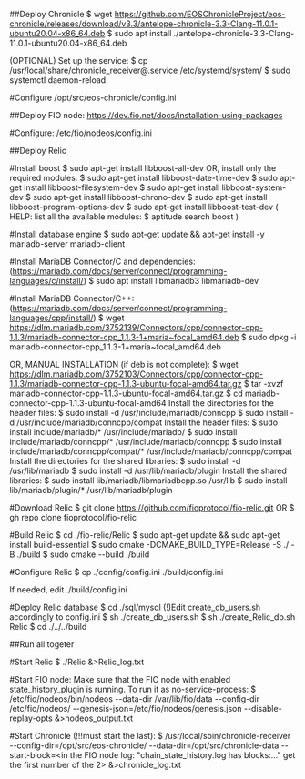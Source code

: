 ##Deploy Chronicle
$ wget https://github.com/EOSChronicleProject/eos-chronicle/releases/download/v3.3/antelope-chronicle-3.3-Clang-11.0.1-ubuntu20.04-x86_64.deb
$ sudo apt install ./antelope-chronicle-3.3-Clang-11.0.1-ubuntu20.04-x86_64.deb

(OPTIONAL) Set up the service:
$ cp /usr/local/share/chronicle_receiver\@.service /etc/systemd/system/
$ sudo systemctl daemon-reload

#Configure
/opt/src/eos-chronicle/config.ini


##Deploy FIO node:
https://dev.fio.net/docs/installation-using-packages

#Configure:
/etc/fio/nodeos/config.ini


##Deploy Relic

#Install boost
$ sudo apt-get install libboost-all-dev
OR, install only the required modules:
$ sudo apt-get install libboost-date-time-dev
$ sudo apt-get install libboost-filesystem-dev
$ sudo apt-get install libboost-system-dev
$ sudo apt-get install libboost-chrono-dev
$ sudo apt-get install libboost-program-options-dev
$ sudo apt-get install libboost-test-dev
(
HELP: list all the available modules:
$ aptitude search boost
)


#Install database engine
$ sudo apt-get update && apt-get install -y mariadb-server mariadb-client


#Install MariaDB Connector/C and dependencies:
(https://mariadb.com/docs/server/connect/programming-languages/c/install/)
$ sudo apt install libmariadb3 libmariadb-dev


#Install MariaDB Connector/C++:
(https://mariadb.com/docs/server/connect/programming-languages/cpp/install/)
$ wget https://dlm.mariadb.com/3752139/Connectors/cpp/connector-cpp-1.1.3/mariadb-connector-cpp_1.1.3-1+maria~focal_amd64.deb
$ sudo dpkg -i mariadb-connector-cpp_1.1.3-1+maria~focal_amd64.deb

OR, MANUAL INSTALLATION (if deb is not complete):
$ wget https://dlm.mariadb.com/3752103/Connectors/cpp/connector-cpp-1.1.3/mariadb-connector-cpp-1.1.3-ubuntu-focal-amd64.tar.gz
$ tar -xvzf mariadb-connector-cpp-1.1.3-ubuntu-focal-amd64.tar.gz
$ cd mariadb-connector-cpp-1.1.3-ubuntu-focal-amd64
Install the directories for the header files:
$ sudo install -d /usr/include/mariadb/conncpp
$ sudo install -d /usr/include/mariadb/conncpp/compat
Install the header files:
$ sudo install include/mariadb/* /usr/include/mariadb/
$ sudo install include/mariadb/conncpp/* /usr/include/mariadb/conncpp
$ sudo install include/mariadb/conncpp/compat/* /usr/include/mariadb/conncpp/compat
Install the directories for the shared libraries:
$ sudo install -d /usr/lib/mariadb
$ sudo install -d /usr/lib/mariadb/plugin
Install the shared libraries:
$ sudo install lib/mariadb/libmariadbcpp.so /usr/lib
$ sudo install lib/mariadb/plugin/* /usr/lib/mariadb/plugin


#Download Relic
$ git clone https://github.com/fioprotocol/fio-relic.git
OR
$ gh repo clone fioprotocol/fio-relic


#Build Relic
$ cd ./fio-relic/Relic
$ sudo apt-get update && sudo apt-get install build-essential
$ sudo cmake -DCMAKE_BUILD_TYPE=Release -S ./ -B ./build
$ sudo cmake --build ./build


#Configure Relic
$ cp ./config/config.ini ./build/config.ini

If needed, edit ./build/config.ini


#Deploy Relic database
$ cd ./sql/mysql
(!)Edit create_db_users.sh accordingly to config.ini
$ sh ./create_db_users.sh
$ sh ./create_Relic_db.sh Relic
$ cd ./../../build


##Run all togeter

#Start Relic
$ ./Relic &>Relic_log.txt

#Start FIO node:
Make sure that the FIO node with enabled state_history_plugin is running. To run it as no-service-process:
$ /etc/fio/nodeos/bin/nodeos --data-dir /var/lib/fio/data --config-dir /etc/fio/nodeos/ --genesis-json=/etc/fio/nodeos/genesis.json --disable-replay-opts &>nodeos_output.txt

#Start Chronicle (!!!must start the last):
$ /usr/local/sbin/chronicle-receiver --config-dir=/opt/src/eos-chronicle/ --data-dir=/opt/src/chronicle-data --start-block=<in the FIO node log: "chain_state_history.log has blocks:..." get the first number of the 2> &>chronicle_log.txt



